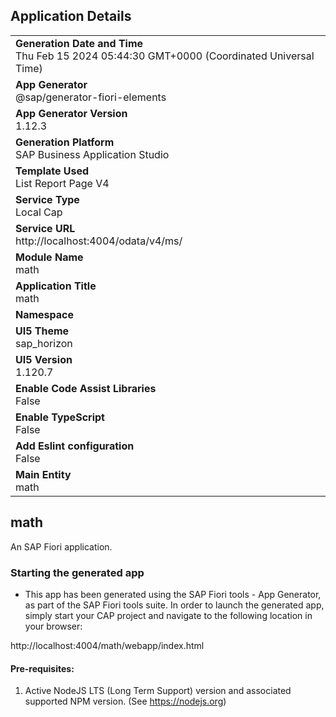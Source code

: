 ## Application Details
|               |
| ------------- |
|**Generation Date and Time**<br>Thu Feb 15 2024 05:44:30 GMT+0000 (Coordinated Universal Time)|
|**App Generator**<br>@sap/generator-fiori-elements|
|**App Generator Version**<br>1.12.3|
|**Generation Platform**<br>SAP Business Application Studio|
|**Template Used**<br>List Report Page V4|
|**Service Type**<br>Local Cap|
|**Service URL**<br>http://localhost:4004/odata/v4/ms/
|**Module Name**<br>math|
|**Application Title**<br>math|
|**Namespace**<br>|
|**UI5 Theme**<br>sap_horizon|
|**UI5 Version**<br>1.120.7|
|**Enable Code Assist Libraries**<br>False|
|**Enable TypeScript**<br>False|
|**Add Eslint configuration**<br>False|
|**Main Entity**<br>math|

## math

An SAP Fiori application.

### Starting the generated app

-   This app has been generated using the SAP Fiori tools - App Generator, as part of the SAP Fiori tools suite.  In order to launch the generated app, simply start your CAP project and navigate to the following location in your browser:

http://localhost:4004/math/webapp/index.html

#### Pre-requisites:

1. Active NodeJS LTS (Long Term Support) version and associated supported NPM version.  (See https://nodejs.org)


